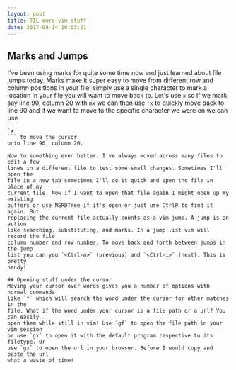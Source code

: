```yaml
---
layout: post
title: TIL more vim stuff
date: 2017-08-14 16:53:31
---
```


## Marks and Jumps
I've been using marks for quite some time now and just learned about file jumps
today. Marks make it super easy to move from different row and column positions
in your file, simply use a single character to mark a location in your file you
will want to move back to. Let's use `x` so if we mark say line 90, column 20
with `mx` we can then use `'x` to quickly move back to line 90 and if we want to
move to the specific character we were on we can use
```
`x
``` to move the cursor
onto line 90, column 20.

Now to something even better. I've always moved across many files to edit a few
lines in a different file to test some small changes. Sometimes I'll open the
file in a new tab sometimes I'll do it quick and open the file in place of my
current file. Now if I want to open that file again I might open up my existing
buffers or use NERDTree if it's open or just use CtrlP to find it again. But
replacing the current file actually counts as a vim jump. A jump is an action
like searching, substituting, and marks. In a jump list vim will record the file
column number and row number. To move back and forth between jumps in the jump
list you can you `<Ctrl-o>` (previous) and `<Ctrl-i>` (next). This is pretty
handy!

## Opening stuff under the cursor
Moving your cursor over words gives you a number of options with normal commands
like `*` which will search the word under the cursor for other matches in the
file. What if the word under your cursor is a file path or a url? You can easily
open them while still in vim! Use `gf` to open the file path in your vim session
or use `gx` to open it with the default program respective to its filetype. Or
use `gx` to open the url in your browser. Before I would copy and paste the url
what a waste of time!
